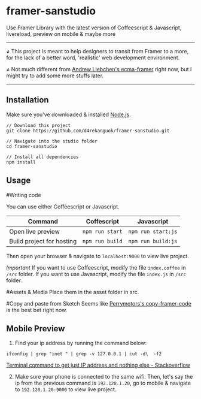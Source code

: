 # framer-sanstudio
Use Framer Library with the latest version of Coffeescript &amp; Javascript, livereload, preview on mobile &amp; maybe more

--------

≠ This project is meant to help designers to transit from Framer to a more, for the lack of a better word, 'realistic' web development environment.

≠ Not much different from [Andrew Liebchen's ecma-framer](https://github.com/andrewliebchen/ecma-framer) right now, but I might try to add some more stuffs later.

--------

## Installation

Make sure you've downloaded & installed [Node.js](https://nodejs.org/).

```
// Download this project
git clone https://github.com/d4rekanguok/framer-sanstudio.git

// Navigate into the studio folder
cd framer-sanstudio

// Install all dependencies
npm install

```

## Usage

#Writing code

You can use either Coffeescript or Javascript.

Command | Coffescript | Javascript |
--------|-------------|------------|
Open live preview  | `npm run start` | `npm run start:js`
Build project for hosting | `npm run build` | `npm run build:js`


Then open your browser & navigate to `localhost:9000` to view live project.

*Important*
If you want to use Coffeescript, modify the file `index.coffee` in `/src` folder.
If you want to use Javascript, modify the file `index.js` in `/src` folder.

#Assets & Media
Place them in the asset folder in src.

#Copy and paste from Sketch
Seems like [Perrymotors's copy-framer-code](https://github.com/perrysmotors/copy-framer-code) is the best bet right now. 

## Mobile Preview

1. Find your ip address by running the command below:
```
ifconfig | grep "inet " | grep -v 127.0.0.1 | cut -d\  -f2
```
[Terminal command to get just IP address and nothing else - Stackoverflow](https://stackoverflow.com/a/8529217/2331715)

2. Make sure your phone is connected to the same wifi. Then, let's say the ip from the previous command is `192.120.1.20`, go to mobile & navigate to `192.120.1.20:9000` to view live project.
